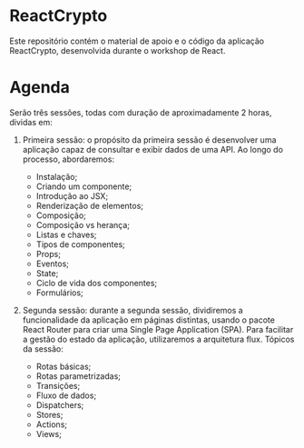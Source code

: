 # ReactCrypto

Este repositório contém o material de apoio e o código da aplicação ReactCrypto, desenvolvida durante o workshop de React.

# Agenda

Serão três sessões, todas com duração de aproximadamente 2 horas, dividas em:

1. Primeira sessão: o propósito da primeira sessão é desenvolver uma aplicação capaz de consultar e exibir dados de uma API. Ao longo do processo, abordaremos:

    - Instalação;
    - Criando um componente;
    - Introdução ao JSX;
    - Renderização de elementos;
    - Composição;
    - Composição vs herança;
    - Listas e chaves;
    - Tipos de componentes;
    - Props;
    - Eventos;
    - State;
    - Ciclo de vida dos componentes;
    - Formulários;

2. Segunda sessão: durante a segunda sessão, dividiremos a funcionalidade da aplicação em páginas distintas, usando o pacote React Router para criar uma Single Page Application (SPA). Para facilitar a gestão do estado da aplicação, utilizaremos a arquitetura flux. Tópicos da sessão:

    - Rotas básicas;
    - Rotas parametrizadas;
    - Transições;
    - Fluxo de dados;
    - Dispatchers;
    - Stores;
    - Actions;
    - Views;
